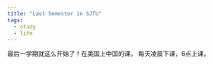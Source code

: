 ```yaml
---
title: "Last Semester in SJTU"
tags:
  - study
  - life
---
```


最后一学期就这么开始了！在美国上中国的课。
每天凌晨下课，6点上课。
